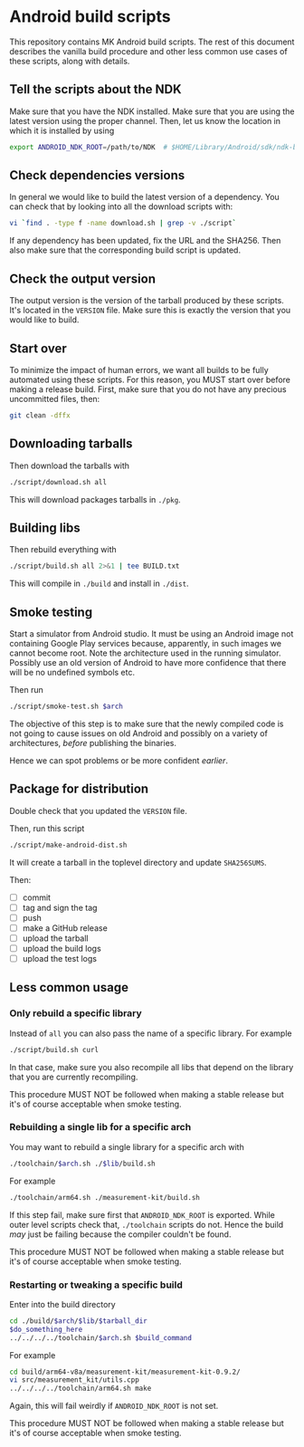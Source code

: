 # Android build scripts

This repository contains MK Android build scripts. The rest of this
document describes the vanilla build procedure and other less common
use cases of these scripts, along with details.

## Tell the scripts about the NDK

Make sure that you have the NDK installed. Make sure that you are using
the latest version using the proper channel. Then, let us know the location
in which it is installed by using

```sh
export ANDROID_NDK_ROOT=/path/to/NDK  # $HOME/Library/Android/sdk/ndk-bundle on macOS
```

## Check dependencies versions

In general we would like to build the latest version of a dependency. You can
check that by looking into all the download scripts with:

```sh
vi `find . -type f -name download.sh | grep -v ./script`
```

If any dependency has been updated, fix the URL and the SHA256. Then also
make sure that the corresponding build script is updated.

## Check the output version

The output version is the version of the tarball produced by these
scripts. It's located in the `VERSION` file. Make sure this is
exactly the version that you would like to build.

## Start over

To minimize the impact of human errors, we want all builds to be
fully automated using these scripts. For this reason, you MUST
start over before making a release build. First, make sure that
you do not have any precious uncommitted files, then:

```sh
git clean -dffx
```

## Downloading tarballs

Then download the tarballs with

```sh
./script/download.sh all
```

This will download packages tarballs in `./pkg`.

## Building libs

Then rebuild everything with

```sh
./script/build.sh all 2>&1 | tee BUILD.txt
```

This will compile in `./build` and install in `./dist`.

## Smoke testing

Start a simulator from Android studio. It must be using an Android
image not containing Google Play services because, apparently, in
such images we cannot become root. Note the architecture used in the
running simulator. Possibly use an old version of Android to have
more confidence that there will be no undefined symbols etc.

Then run

```sh
./script/smoke-test.sh $arch
```

The objective of this step is to make sure that the newly compiled
code is not going to cause issues on old Android and possibly on
a variety of architectures, _before_ publishing the binaries.

Hence we can spot problems or be more confident _earlier_.

## Package for distribution

Double check that you updated the `VERSION` file.

Then, run this script

```sh
./script/make-android-dist.sh
```

It will create a tarball in the toplevel directory and update `SHA256SUMS`.

Then:

- [ ] commit
- [ ] tag and sign the tag
- [ ] push
- [ ] make a GitHub release
- [ ] upload the tarball
- [ ] upload the build logs
- [ ] upload the test logs

## Less common usage

### Only rebuild a specific library

Instead of `all` you can also pass the name of a specific library. For example

```sh
./script/build.sh curl
```

In that case, make sure you also recompile all libs that depend on
the library that you are currently recompiling.

This procedure MUST NOT be followed when making a stable release but it's
of course acceptable when smoke testing.

### Rebuilding a single lib for a specific arch

You may want to rebuild a single library for a specific arch with

```sh
./toolchain/$arch.sh ./$lib/build.sh
```

For example

```sh
./toolchain/arm64.sh ./measurement-kit/build.sh
```

If this step fail, make sure first that `ANDROID_NDK_ROOT` is exported. While
outer level scripts check that, `./toolchain` scripts do not. Hence
the build _may_ just be failing because the compiler couldn't be found.

This procedure MUST NOT be followed when making a stable release but it's
of course acceptable when smoke testing.

### Restarting or tweaking a specific build

Enter into the build directory

```sh
cd ./build/$arch/$lib/$tarball_dir
$do_something_here
../../../../toolchain/$arch.sh $build_command
```

For example

```sh
cd build/arm64-v8a/measurement-kit/measurement-kit-0.9.2/
vi src/measurement_kit/utils.cpp
../../../../toolchain/arm64.sh make
```

Again, this will fail weirdly if `ANDROID_NDK_ROOT` is not set.

This procedure MUST NOT be followed when making a stable release but it's
of course acceptable when smoke testing.
